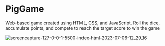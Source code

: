 # PigGame
 Web-based game created using HTML, CSS, and JavaScript. Roll the dice, accumulate points, and compete to reach the target score to win the game
 
![screencapture-127-0-0-1-5500-index-html-2023-07-06-12_29_16](https://github.com/blendshalaa/PigGame/assets/90574525/cad6d2a0-5d93-4bf9-8a11-94511f549e4b)
